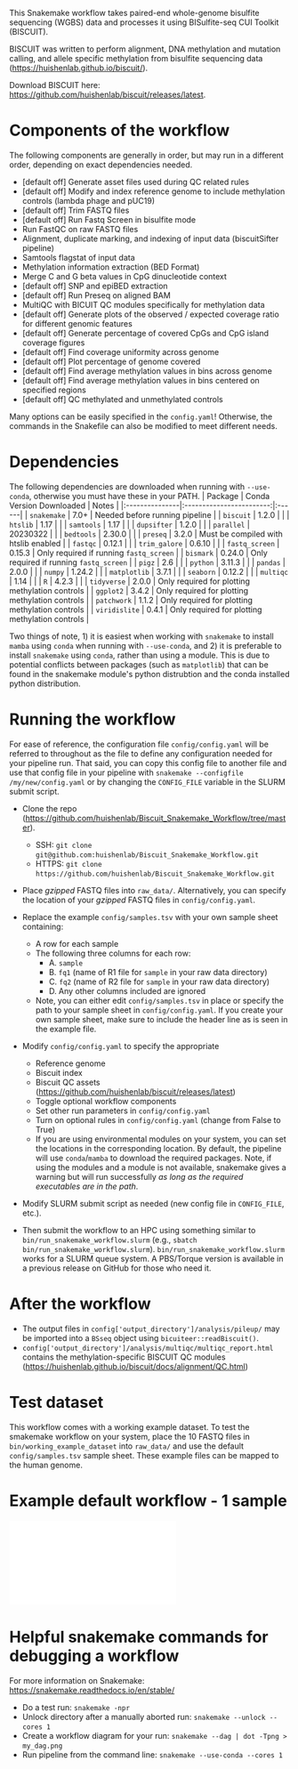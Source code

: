 This Snakemake workflow takes paired-end whole-genome bisulfite sequencing (WGBS) data and processes it using
BISulfite-seq CUI Toolkit (BISCUIT).

BISCUIT was written to perform alignment, DNA methylation and mutation calling, and allele specific methylation from
bisulfite sequencing data (https://huishenlab.github.io/biscuit/).

Download BISCUIT here: https://github.com/huishenlab/biscuit/releases/latest.

# Components of the workflow
The following components are generally in order, but may run in a different order, depending on exact dependencies
needed.
  + [default off] Generate asset files used during QC related rules
  + [default off] Modify and index reference genome to include methylation controls (lambda phage and pUC19)
  + [default off] Trim FASTQ files
  + [default off] Run Fastq Screen in bisulfite mode
  + Run FastQC on raw FASTQ files
  + Alignment, duplicate marking, and indexing of input data (biscuitSifter pipeline)
  + Samtools flagstat of input data
  + Methylation information extraction (BED Format)
  + Merge C and G beta values in CpG dinucleotide context
  + [default off] SNP and epiBED extraction
  + [default off] Run Preseq on aligned BAM
  + MultiQC with BICUIT QC modules specifically for methylation data
  + [default off] Generate plots of the observed / expected coverage ratio for different genomic features
  + [default off] Generate percentage of covered CpGs and CpG island coverage figures
  + [default off] Find coverage uniformity across genome
  + [default off] Plot percentage of genome covered
  + [default off] Find average methylation values in bins across genome
  + [default off] Find average methylation values in bins centered on specified regions
  + [default off] QC methylated and unmethylated controls

Many options can be easily specified in the `config.yaml`! Otherwise, the commands in the Snakefile can also be modified
to meet different needs.

# Dependencies

The following dependencies are downloaded when running with `--use-conda`, otherwise you must have these in your PATH.
| Package        | Conda Version Downloaded | Notes |
|:---------------|:------------------------:|:------|
| `snakemake`    | 7.0+                     | Needed before running pipeline |
| `biscuit`      | 1.2.0                    |       |
| `htslib`       | 1.17                     |       |
| `samtools`     | 1.17                     |       |
| `dupsifter`    | 1.2.0                    |       |
| `parallel`     | 20230322                 |       |
| `bedtools`     | 2.30.0                   |       |
| `preseq`       | 3.2.0                    | Must be compiled with htslib enabled |
| `fastqc`       | 0.12.1                   |       |
| `trim_galore`  | 0.6.10                   |       |
| `fastq_screen` | 0.15.3                   | Only required if running `fastq_screen` |
| `bismark`      | 0.24.0                   | Only required if running `fastq_screen` |
| `pigz`         | 2.6                      |       |
| `python`       | 3.11.3                   |       |
| `pandas`       | 2.0.0                    |       |
| `numpy`        | 1.24.2                   |       |
| `matplotlib`   | 3.7.1                    |       |
| `seaborn`      | 0.12.2                   |       |
| `multiqc`      | 1.14                     |       |
| `R`            | 4.2.3                    |       |
| `tidyverse`    | 2.0.0                    | Only required for plotting methylation controls |
| `ggplot2`      | 3.4.2                    | Only required for plotting methylation controls |
| `patchwork`    | 1.1.2                    | Only required for plotting methylation controls |
| `viridislite`  | 0.4.1                    | Only required for plotting methylation controls |

Two things of note, 1) it is easiest when working with `snakemake` to install `mamba` using `conda` when running with
`--use-conda`, and 2) it is preferable to install `snakemake` using `conda`, rather than using a module. This is due to
potential conflicts between packages (such as `matplotlib`) that can be found in the snakemake module's python
distrubtion and the conda installed python distribution.

# Running the workflow
For ease of reference, the configuration file `config/config.yaml` will be referred to throughout as the file to define
any configuration needed for your pipeline run. That said, you can copy this config file to another file and use that
config file in your pipeline with `snakemake --configfile /my/new/config.yaml` or by changing the `CONFIG_FILE` variable
in the SLURM submit script.

+ Clone the repo (https://github.com/huishenlab/Biscuit_Snakemake_Workflow/tree/master).
  + SSH: `git clone git@github.com:huishenlab/Biscuit_Snakemake_Workflow.git`
  + HTTPS: `git clone https://github.com/huishenlab/Biscuit_Snakemake_Workflow.git`

+ Place *gzipped* FASTQ files into `raw_data/`. Alternatively, you can specify the location of your *gzipped* FASTQ
files in `config/config.yaml`.

+ Replace the example `config/samples.tsv` with your own sample sheet containing:
  + A row for each sample
  + The following three columns for each row:
    + A. `sample`
    + B. `fq1` (name of R1 file for `sample` in your raw data directory)
    + C. `fq2` (name of R2 file for `sample` in your raw data directory)
    + D. Any other columns included are ignored
  + Note, you can either edit `config/samples.tsv` in place or specify the path to your sample sheet in
  `config/config.yaml`. If you create your own sample sheet, make sure to include the header line as is seen in the
  example file.

+ Modify `config/config.yaml` to specify the appropriate
  + Reference genome
  + Biscuit index
  + Biscuit QC assets (https://github.com/huishenlab/biscuit/releases/latest)
  + Toggle optional workflow components
  + Set other run parameters in `config/config.yaml`
  + Turn on optional rules in `config/config.yaml` (change from False to True)
  + If you are using environmental modules on your system, you can set the locations in the corresponding location. By
  default, the pipeline will use `conda`/`mamba` to download the required packages. Note, if using the modules and a
  module is not available, snakemake gives a warning but will run successfully *as long as the required executables are
  in the path*.

+ Modify SLURM submit script as needed (new config file in `CONFIG_FILE`, etc.).

+ Then submit the workflow to an HPC using something similar to `bin/run_snakemake_workflow.slurm` (e.g.,
`sbatch bin/run_snakemake_workflow.slurm`). `bin/run_snakemake_workflow.slurm` works for a SLURM queue
system. A PBS/Torque version is available in a previous release on GitHub for those who need it.

# After the workflow

+ The output files in `config['output_directory']/analysis/pileup/` may be imported into a `BSseq` object using
`bicuiteer::readBiscuit()`.
+ `config['output_directory']/analysis/multiqc/multiqc_report.html` contains the methylation-specific BISCUIT QC modules
(https://huishenlab.github.io/biscuit/docs/alignment/QC.html)

# Test dataset

This workflow comes with a working example dataset. To test the smakemake workflow on your system, place the 10
FASTQ files in `bin/working_example_dataset` into `raw_data/` and use the default `config/samples.tsv` sample sheet.
These example files can be mapped to the human genome.

# Example default workflow - 1 sample
![workflow diagram](bin/DAGs/dag.pdf)

# Helpful snakemake commands for debugging a workflow
For more information on Snakemake: https://snakemake.readthedocs.io/en/stable/

  + Do a test run: `snakemake -npr`
  + Unlock directory after a manually aborted run: `snakemake --unlock --cores 1`
  + Create a workflow diagram for your run: `snakemake --dag | dot -Tpng > my_dag.png`
  + Run pipeline from the command line: `snakemake --use-conda --cores 1`
